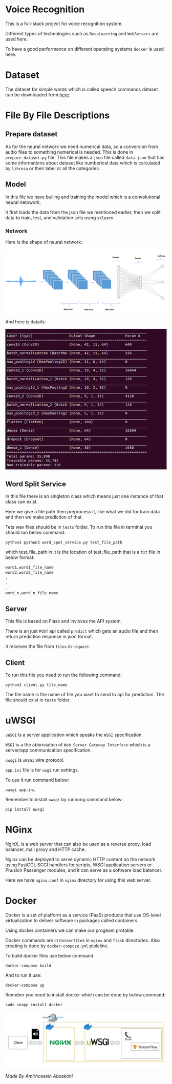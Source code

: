 # Voice Recognition

This is a full-stack project for voice recognition system.

Different types of technologies such as `DeepLearning` and `WebServers` are used here.

To have a good performance on different operating systems `docker` is used here.

# Dataset

The dataset for simple words which is called speech commands dataset 
can be downloaded from <a href="https://ai.googleblog.com/2017/08/launching-speech-commands-dataset.html">here</a>.

# File By File Descriptions

## Prepare dataset

As for the neural network we need numerical data, so a conversion from audio files to something numerical is needed.
This is done in `prepare_dataset.py` file. This file makes a `json` file called `data.json` that has some informations about dataset 
like numberical data which is calculated by `librosa` or their label or all the categories.

## Model

In this file we have builing and training the model which is a convolutional neural netowork.

It first loads the data from the json file we mentioned earlier, then we split data to train, test, and validation sets using `sklearn`.

### Network

Here is the shape of neural network:

![image](./images/network1.png)

And here is datails:

![image](./images/network2.png)

## Word Split Service

In this file there is an singleton class which means just one instance of that class can exist.

Here we give a file path then preprocess it, like what we did for train data and then we make prediction of that.

Tets wav files should be in `tests` folder. To run this file in terminal you should run below command:

```
python3 python3 word_spot_service.py test_file_path
```

which test_file_path in it is the location of test_file_path that is a `txt` file in below format:

```
word1,word1_file_name
word2,word2_file_name
.
.
.
word_n,word_n_file_name
```

## Server

This file is based on Flask and invloves the API system.

There is an just `POST` api called `predict` which gets an audio file and then return prediction response in json format.

It receives the file from `files` in `request`.

## Client

To run this file you need to run the following command:
```
python3 client.py file_name
```

The file name is the name of file you want to send to api for prediction. The file should exist in `tests` folder.

# uWSGI

`uWSGI` is a server application which speaks the `WSGI` specification.

`WSGI` is a the abbriviation of `Web Server Gateway Interface` which is a server/app communication specification.

`uwsgi` is `uWSGI` wire protocol.

`app.ini` file is for `uwgi` run settings.

To use it run command below:
```
uwsgi app.ini
```

Remember to install `uwsgi` by runnung command below:
```
pip install uwsgi
```

# NGinx
NginX, is a web server that can also be used as a reverse proxy, load balancer, mail proxy and HTTP cache. 

Nginx can be deployed to serve dynamic HTTP content on the network using FastCGI, SCGI handlers for scripts, WSGI application servers or Phusion Passenger modules, and it can serve as a software load balancer.

Here we have `nginx.conf` in `nginx` directory for using this web server.

# Docker
Docker is a set of platform as a service (PaaS) products that use OS-level virtualization to deliver software in packages called containers.

Using docker containers we can make our progeam protable.

Docker commands are in `Dockerfile`s in `nginx` and `flask` directories. Also creating is done by `docker-compose.yml` pipleline.

To build docker files use below command:
```
docker-compose build
```

And to run it use:
```
docker-compose up
```

Remeber you need to install docker which can be done by below command:
```
sudo snapp install docker
```

![](images/server.png?raw=true)

*Made By Amirhossein Abaskohi*
